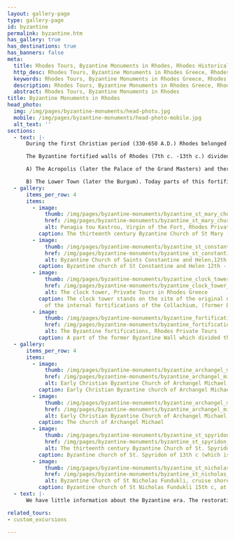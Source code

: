 ```yaml
---
layout: gallery-page
type: gallery-page
id: byzantine
permalink: byzantine.htm
has_gallery: true
has_destinations: true
has_banners: false
meta:
  title: Rhodes Tours, Byzantine Monuments in Rhodes, Rhodes Historical Tours
  http_desc: Rhodes Tours, Byzantine Monuments in Rhodes Greece, Rhodes Historical Tours
  keywords: Rhodes Tours, Byzantine Monuments in Rhodes Greece, Rhodes Historical Tours
  description: Rhodes Tours, Byzantine Monuments in Rhodes Greece, Rhodes Historical Tours, Byzantine Archaeological Sights Landmarks and Architecture
  abstract: Rhodes Tours, Byzantine Monuments in Rhodes
title: Byzantine Monuments in Rhodes
head_photo:
  img: /img/pages/byzantine-monuments/head-photo.jpg
  mobile: /img/pages/byzantine-monuments/head-photo-mobile.jpg
  alt_text: ''
sections:
  - text: |-
      During the first Christian period (330-650 A.D.) Rhodes belonged to a part of the Christianized empire called the Byzantine Empire. The Island was a very important military base. As a significant Byzantine trading port, it was also a crossroads for ships sailing between Constantinople and Alexandria.

      The Byzantine fortified walls of Rhodes (7th c. -13th c.) divided the town into two sections:

      A) The Acropolis (later the Palace of the Grand Masters) and therefore the Upper Town which is that the area surrounding the acropolis (later the Collachio).

      B) The Lower Town (later the Burgum). Today parts of this fortification survive mostly within the Collachio, incorporated into later structures. Rhodes city had an excellent number of churches, among them some basilicas of impressive dimensions.
  - gallery:
      items_per_row: 4
      items:
        - image:
            thumb: /img/pages/byzantine-monuments/byzantine_st_mary_church_mod_small.jpg
            href: /img/pages/byzantine-monuments/byzantine_st_mary_church_mod.jpg
            alt: Panagia tou Kastrou, Virgin of the Fort, Rhodes Private Tours
          caption: The thirteenth century Byzantine Church of St Mary (Panagia tou Kastrou or Virgin of the Fort), which later became the first cathedral of the Knights.
        - image:
            thumb: /img/pages/byzantine-monuments/byzantine_st_constantine_church_mod_small.jpg
            href: /img/pages/byzantine-monuments/byzantine_st_constantine_church_mod.jpg
            alt: Byzantine Church of Saints Constantine and Helen,12th - 13th, Private Tours in Rhodes
          caption: Byzantine church of St Constantine and Helen 12th - 13th c.
        - image:
            thumb: /img/pages/byzantine-monuments/byzantine_clock_tower_mod_small.jpg
            href: /img/pages/byzantine-monuments/byzantine_clock_tower_mod.jpg
            alt: The clock tower, Private Tours in Rhodes Greece
          caption: The clock tower stands on the site of the original north-west tower
            of the internal fortifications of the Collachium, (former Byzantine fortifications).
        - image:
            thumb: /img/pages/byzantine-monuments/byzantine_fortifications_mod_small.jpg
            href: /img/pages/byzantine-monuments/byzantine_fortifications_mod.jpg
            alt: The Byzantine fortifications, Rhodes Private Tours
          caption: A part of the former Byzantine Wall which divided the town into two sections    
  - gallery:
      items_per_row: 4
      items:
        - image:
            thumb: /img/pages/byzantine-monuments/byzantine_archangel_michael_church_mod_small.jpg
            href: /img/pages/byzantine-monuments/byzantine_archangel_michael_church_mod.jpg
            alt: Early Christian Byzantine Church of Archangel Michael, cruise shore excursions in Rhodes Greece
          caption: Early Christian Byzantine church of Archangel Michael.
        - image:
            thumb: /img/pages/byzantine-monuments/byzantine_archangel_michael_church_2_mod_small.jpg
            href: /img/pages/byzantine-monuments/byzantine_archangel_michael_church_2_mod.jpg
            alt: Early Christian Byzantine Church of Archangel Michael, cruise shore excursions in Rhodes Greece
          caption: The church of Archangel Michael
        - image:
            thumb: /img/pages/byzantine-monuments/byzantine_st_spyridon_church_mod_small.jpg
            href: /img/pages/byzantine-monuments/byzantine_st_spyridon_church_mod.jpg
            alt: The thirteenth century Byzantine Church of St. Spyridon, Greece Rhodes cruise excursions
          caption: Byzantine church of St. Spyridon of 13th c (which is converted to mosque during the Ottoman era).
        - image:
            thumb: /img/pages/byzantine-monuments/byzantine_st_nicholas_church_mod_small.jpg
            href: /img/pages/byzantine-monuments/byzantine_st_nicholas_church_mod.jpg
            alt: Byzantine Church of St Nicholas Fundukli, cruise shore excursions in Rhodes Greece
          caption: Byzantine church of St Nicholas Fundukli 15th c, at the foot of the mountain Profitis Ilias.
  - text: |-
      We have little information about the Byzantine era. The restoration work of the Italians abandoned surviving buildings in favor of the Knights period.

related_tours:
- custom_excursions

---
```

